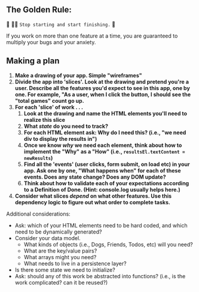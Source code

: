 ## The Golden Rule:

🦸 🦸‍♂️ `Stop starting and start finishing.` 🏁

If you work on more than one feature at a time, you are guaranteed to multiply your bugs and your anxiety.

## Making a plan

1. **Make a drawing of your app. Simple "wireframes"**
1. **Divide the app into 'slices'. Look at the drawing and pretend you're a user. Describe all the features you'd expect to see in this app, one by one. For example, "As a user, when I click the button, I should see the "total games" count go up.**
1. **For each 'slice' of work . . .**
    1. **Look at the drawing and name the HTML elements you'll need to realize this slice**
    1. **What _state_ do you need to track?**
    1. **For each HTML element ask: Why do I need this? (i.e., "we need div to display the results in")**
    1. **Once we know _why_ we need each element, think about how to implement the "Why" as a "How" (i.e., `resultsEl.textContent = newResults`)**
    1. **Find all the 'events' (user clicks, form submit, on load etc) in your app. Ask one by one, "What happens when" for each of these events. Does any state change? Does any DOM update?**
    1. **Think about how to validate each of your expectations according to a Definition of Done. (Hint: console.log usually helps here.)**
1. **Consider what slices _depend_ on what other features. Use this dependency logic to figure out what order to complete tasks.**

Additional considerations:

-   Ask: which of your HTML elements need to be hard coded, and which need to be dynamically generated?
-   Consider your data model.
    -   What kinds of objects (i.e., Dogs, Friends, Todos, etc) will you need?
    -   What are the key/value pairs?
    -   What arrays might you need?
    -   What needs to live in a persistence layer?
-   Is there some state we need to initialize?
-   Ask: should any of this work be abstracted into functions? (i.e., is the work complicated? can it be reused?)
